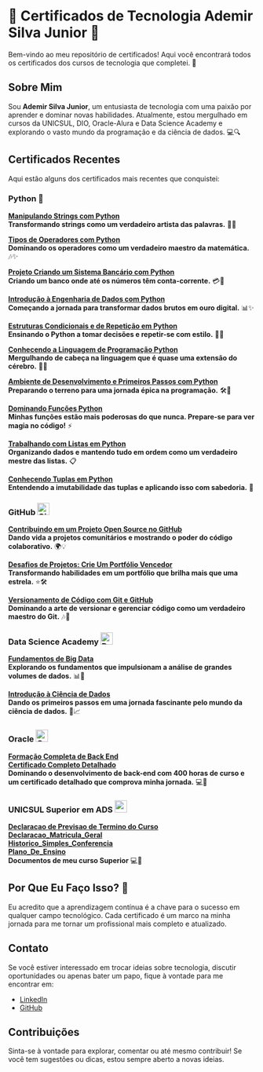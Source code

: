 # 🚀 Certificados de Tecnologia Ademir Silva Junior 🚀

Bem-vindo ao meu repositório de certificados! Aqui você encontrará todos os certificados dos cursos de tecnologia que completei. 🌟

## Sobre Mim

Sou **Ademir Silva Junior**, um entusiasta de tecnologia com uma paixão por aprender e dominar novas habilidades. Atualmente, estou mergulhado em cursos da UNICSUL, DIO, Oracle-Alura e Data Science Academy e explorando o vasto mundo da programação e da ciência de dados. 💻🔍

## Certificados Recentes

Aqui estão alguns dos certificados mais recentes que conquistei:

### Python 🐍

  **[Manipulando Strings com Python](https://raw.githubusercontent.com/AdemirSilvaJunior/certificados-tecnologia/main/DIO/PYTHON/Manipulando%20strings%20com%20Python.webp)**  
  **Transformando strings como um verdadeiro artista das palavras.** 🧩✨

  **[Tipos de Operadores com Python](https://raw.githubusercontent.com/AdemirSilvaJunior/certificados-tecnologia/main/DIO/PYTHON/Tipos%20de%20Operadores%20com%20Python.webp)**  
  **Dominando os operadores como um verdadeiro maestro da matemática.** 🎶✨

  **[Projeto Criando um Sistema Bancário com Python](https://raw.githubusercontent.com/AdemirSilvaJunior/certificados-tecnologia/main/DIO/PYTHON/Projeto%20Criando%20um%20Sistema%20Banc%C3%A1rio%20com%20Python.webp)**  
  **Criando um banco onde até os números têm conta-corrente.** 💳🏦

  **[Introdução à Engenharia de Dados com Python](https://raw.githubusercontent.com/AdemirSilvaJunior/certificados-tecnologia/main/DIO/PYTHON/Introdu%C3%A7%C3%A3o%20a%20Engenharia%20de%20Dados%20com%20Python.webp)**  
  **Começando a jornada para transformar dados brutos em ouro digital.** 📊✨

  **[Estruturas Condicionais e de Repetição em Python](https://raw.githubusercontent.com/AdemirSilvaJunior/certificados-tecnologia/main/DIO/PYTHON/Estruturas%20Condicionais%20e%20de%20Repeti%C3%A7%C3%A3o%20em%20Python.webp)**  
  **Ensinando o Python a tomar decisões e repetir-se com estilo.** 🔄🤖

   **[Conhecendo a Linguagem de Programação Python](https://raw.githubusercontent.com/AdemirSilvaJunior/certificados-tecnologia/main/DIO/PYTHON/Conhecendo%20a%20Linguagem%20de%20Programa%C3%A7%C3%A3o%20Python.webp)**  
  **Mergulhando de cabeça na linguagem que é quase uma extensão do cérebro.** 🧠🐍

   **[Ambiente de Desenvolvimento e Primeiros Passos com Python](https://raw.githubusercontent.com/AdemirSilvaJunior/certificados-tecnologia/main/DIO/PYTHON/Ambiente%20de%20Desenvolvimento%20e%20Primeiros%20Passos%20com%20Python.webp)**  
  **Preparando o terreno para uma jornada épica na programação.** 🛠️🚀  

   **[Dominando Funções Python](https://raw.githubusercontent.com/AdemirSilvaJunior/certificados-tecnologia/main/DIO/PYTHON/Dominando%20Fun%C3%A7%C3%B5es%20Python.webp)**  
  **Minhas funções estão mais poderosas do que nunca. Prepare-se para ver magia no código!** ⚡️  

   **[Trabalhando com Listas em Python](https://raw.githubusercontent.com/AdemirSilvaJunior/certificados-tecnologia/main/DIO/PYTHON/Trabalhando%20com%20Listas%20em%20Python.webp)**  
  **Organizando dados e mantendo tudo em ordem como um verdadeiro mestre das listas.** 📋  

   **[Conhecendo Tuplas em Python](https://raw.githubusercontent.com/AdemirSilvaJunior/certificados-tecnologia/main/DIO/PYTHON/Conhecendo%20Tuplas%20em%20Python.webp)**  
  **Entendendo a imutabilidade das tuplas e aplicando isso com sabedoria.** 🔗

### **GitHub** <img src="https://github.githubassets.com/images/modules/logos_page/GitHub-Mark.png" alt="GitHub Logo" width="25" height="25">

  **[Contribuindo em um Projeto Open Source no GitHub](https://raw.githubusercontent.com/AdemirSilvaJunior/certificados-tecnologia/main/DIO/Github/Contribuindo%20em%20um%20Projeto%20Open%20Source%20no%20GitHub.webp)**  
  **Dando vida a projetos comunitários e mostrando o poder do código colaborativo.** 🌍💡  

  **[Desafios de Projetos: Crie Um Portfólio Vencedor](https://raw.githubusercontent.com/AdemirSilvaJunior/certificados-tecnologia/main/DIO/Github/Desafios%20de%20Projetos%20Crie%20Um%20Portf%C3%B3lio%20Vencedor.webp)**  
  **Transformando habilidades em um portfólio que brilha mais que uma estrela.** ⭐️🛠️  

  **[Versionamento de Código com Git e GitHub](https://raw.githubusercontent.com/AdemirSilvaJunior/certificados-tecnologia/main/DIO/Github/Versionamento%20de%20C%C3%B3digo%20com%20Git%20e%20GitHub.webp)**  
  **Dominando a arte de versionar e gerenciar código como um verdadeiro maestro do Git.** 🎶🔄  

### **Data Science Academy** <img src="https://avatars.githubusercontent.com/u/18689183?v=4" alt="Data Science Academy Logo" width="25" height="25">

  **[Fundamentos de Big Data](https://github.com/AdemirSilvaJunior/certificados-tecnologia/blob/main/Data%20Science%20Academy/certificate-big-data-fundamentos-30-60ec7800e32fc38b555ace1e_page-0001.jpg)**  
  **Explorando os fundamentos que impulsionam a análise de grandes volumes de dados.** 📊🚀

  **[Introdução à Ciência de Dados](https://github.com/AdemirSilvaJunior/certificados-tecnologia/blob/main/Data%20Science%20Academy/certificate-introducao-a-ciencia-de-dados-30-61081f20e32fc3306067d375_page-0001.jpg)**  
  **Dando os primeiros passos em uma jornada fascinante pelo mundo da ciência de dados.** 🔬📈

### **Oracle** <img src="https://tl.vhv.rs/dpng/s/453-4533338_oracle-logo-for-website-new-oracle-logo-png.png" alt="Oracle Logo" width="25" height="25">

  **[Formação Completa de Back End](https://github.com/AdemirSilvaJunior/certificados-tecnologia/blob/main/Oracle%20Alura%20400h%20Back%20end/Ademir%20Silva%20Junior%20-%20Programa%20-.pdf)**  
  **[Certificado Completo Detalhado](https://github.com/AdemirSilvaJunior/certificados-tecnologia/blob/main/Oracle%20Alura%20400h%20Back%20end/Certificado%20Alura%20Detalhado.pdf)**  
  **Dominando o desenvolvimento de back-end com 400 horas de curso e um certificado detalhado que comprova minha jornada.** 💻🔧

### **UNICSUL Superior em ADS** <img src="https://logospng.org/download/cruzeiro-do-sul/logo-cruzeiro-do-sul-estrela-512.png" alt="unicsul Logo" width="25" height="25">

  **[Declaracao de Previsao de Termino do Curso](https://github.com/AdemirSilvaJunior/certificados-tecnologia/blob/main/UNICSUL%20Superior%20em%20ADS/Declaracao_de_Previsao_de_Termino_do_Curso%2010-09-2024.pdf)**  
  **[Declaracao_Matricula_Geral](https://github.com/AdemirSilvaJunior/certificados-tecnologia/blob/main/UNICSUL%20Superior%20em%20ADS/Declaracao_Matricula_Geral%2010-09-2024.pdf)**  
  **[Historico_Simples_Conferencia](https://github.com/AdemirSilvaJunior/certificados-tecnologia/blob/main/UNICSUL%20Superior%20em%20ADS/Historico_Simples_Conferencia%2010-09-2024.pdf)**  
  **[Plano_De_Ensino](https://github.com/AdemirSilvaJunior/certificados-tecnologia/blob/main/UNICSUL%20Superior%20em%20ADS/Plano_De_Ensino.pdf)**  
  **Documentos de meu curso Superior** 💻🔧




## Por Que Eu Faço Isso? 🤔

Eu acredito que a aprendizagem contínua é a chave para o sucesso em qualquer campo tecnológico. Cada certificado é um marco na minha jornada para me tornar um profissional mais completo e atualizado.

## Contato

Se você estiver interessado em trocar ideias sobre tecnologia, discutir oportunidades ou apenas bater um papo, fique à vontade para me encontrar em:

- [LinkedIn](https://www.linkedin.com/in/ademirsilvajunior/)
- [GitHub](https://github.com/AdemirSilvaJunior)

## Contribuições

Sinta-se à vontade para explorar, comentar ou até mesmo contribuir! Se você tem sugestões ou dicas, estou sempre aberto a novas ideias.
